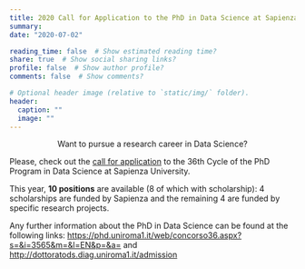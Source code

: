 ```yaml
---
title: 2020 Call for Application to the PhD in Data Science at Sapienza University
summary:
date: "2020-07-02"

reading_time: false  # Show estimated reading time?
share: true  # Show social sharing links?
profile: false  # Show author profile?
comments: false  # Show comments?

# Optional header image (relative to `static/img/` folder).
header:
  caption: ""
  image: ""
---
```


<center>Want to pursue a research career in Data Science?</center>

Please, check out the [call for application](https://www.uniroma1.it/en/pagina/phd-programmes) to the 36th Cycle of the PhD Program in Data Science at Sapienza University.

This year, **10 positions** are available (8 of which with scholarship): 4 scholarships are funded by Sapienza and the remaining 4 are funded by specific research projects.

Any further information about the PhD in Data Science can be found at the following links: https://phd.uniroma1.it/web/concorso36.aspx?s=&i=3565&m=&l=EN&p=&a= and http://dottoratods.diag.uniroma1.it/admission
